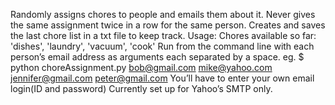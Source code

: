 Randomly assigns chores to people and emails them about it. Never gives the same assignment twice in a row for the same person. Creates and saves the last chore list in a txt file to keep track.
Usage:
Chores available so far: 'dishes', 'laundry', 'vacuum', 'cook'
Run from the command line with each person’s email address as arguments each separated by a space.
eg. $ python choreAssignment.py bob@gmail.com mike@yahoo.com jennifer@gmail.com peter@gmail.com
You’ll have to enter your own email login(ID and password)
Currently set up for Yahoo’s SMTP only.
